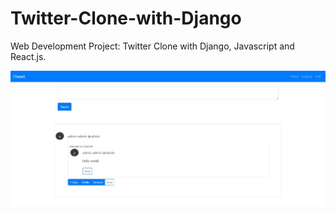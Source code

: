 # Twitter-Clone-with-Django

Web Development Project: Twitter Clone with Django, Javascript and React.js.

![iTweet](/static/media/itweet.JPG)